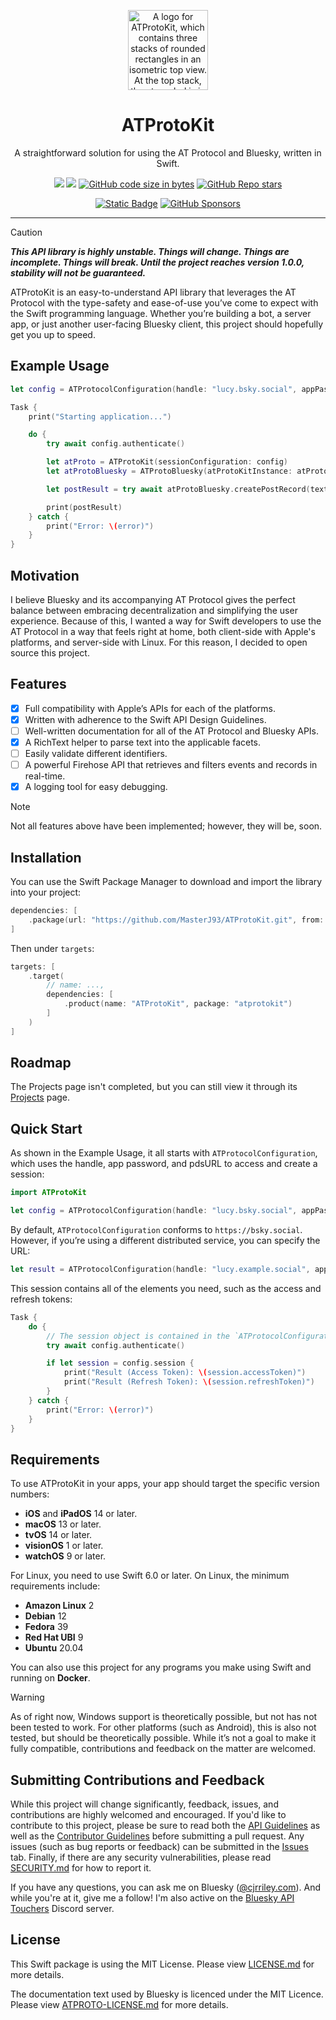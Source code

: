 <p align="center">
  <img src="https://github.com/MasterJ93/ATProtoKit/blob/ed45edcd717e7341ae688d294504e0019550b3f0/atprotokit_logo.png" height="128" alt="A logo for ATProtoKit, which contains three stacks of rounded rectangles in an isometric top view. At the top stack, the at symbol is in a thick weight, with clouds as the symbol’s colour. The three stacks are darker shades of blue.">
</p>

<h1 align="center">ATProtoKit</h1>

<p align="center">A straightforward solution for using the AT Protocol and Bluesky, written in Swift.</p>

<div align="center">

[![](https://img.shields.io/endpoint?url=https%3A%2F%2Fswiftpackageindex.com%2Fapi%2Fpackages%2FMasterJ93%2FATProtoKit%2Fbadge%3Ftype%3Dswift-versions)](https://swiftpackageindex.com/MasterJ93/ATProtoKit)
[![](https://img.shields.io/endpoint?url=https%3A%2F%2Fswiftpackageindex.com%2Fapi%2Fpackages%2FMasterJ93%2FATProtoKit%2Fbadge%3Ftype%3Dplatforms)](https://swiftpackageindex.com/MasterJ93/ATProtoKit)
[![GitHub code size in bytes](https://img.shields.io/github/languages/code-size/masterj93/atprotokit?logo=github)](https://github.com/MasterJ93/ATProtoKit)
[![GitHub Repo stars](https://img.shields.io/github/stars/masterj93/atprotokit?style=flat&logo=github)](https://github.com/MasterJ93/ATProtoKit)


</div>
<div align="center">

[![Static Badge](https://img.shields.io/badge/Follow-%40cjrriley.com-0073fa?style=flat&logo=bluesky&labelColor=%23151e27&link=https%3A%2F%2Fbsky.app%2Fprofile%2Fcjrriley.com)](https://bsky.app/profile/cjrriley.com)
[![GitHub Sponsors](https://img.shields.io/github/sponsors/masterj93?color=%23cb5f96&link=https%3A%2F%2Fgithub.com%2Fsponsors%2FMasterJ93)](https://github.com/sponsors/MasterJ93)

</div>

---
> [!CAUTION]
> ***This API library is highly unstable. Things will change. Things are incomplete. Things will break. Until the project reaches version 1.0.0, stability will not be guaranteed.***

ATProtoKit is an easy-to-understand API library that leverages the AT Protocol with the type-safety and ease-of-use you’ve come to expect with the Swift programming language. Whether you’re building a bot, a server app, or just another user-facing Bluesky client, this project should hopefully get you up to speed.


## Example Usage
```swift
let config = ATProtocolConfiguration(handle: "lucy.bsky.social", appPassword: "hunter2")

Task {
    print("Starting application...")

    do {
        try await config.authenticate()

        let atProto = ATProtoKit(sessionConfiguration: config)
        let atProtoBluesky = ATProtoBluesky(atProtoKitInstance: atProto)

        let postResult = try await atProtoBluesky.createPostRecord(text: "Hello Bluesky!")

        print(postResult)
    } catch {
        print("Error: \(error)")
    }
}
```

## Motivation
I believe Bluesky and its accompanying AT Protocol gives the perfect balance between embracing decentralization and simplifying the user experience. Because of this, I wanted a way for Swift developers to use the AT Protocol in a way that feels right at home, both client-side with Apple's platforms, and server-side with Linux. For this reason, I decided to open source this project.


## Features
- [x] Full compatibility with Apple’s APIs for each of the platforms.
- [x] Written with adherence to the Swift API Design Guidelines.
- [ ] Well-written documentation for all of the AT Protocol and Bluesky APIs.
- [x] A RichText helper to parse text into the applicable facets.
- [ ] Easily validate different identifiers.
- [ ] A powerful Firehose API that retrieves and filters events and records in real-time.
- [x] A logging tool for easy debugging.

> [!NOTE]
> Not all features above have been implemented; however, they will be, soon.


## Installation
You can use the Swift Package Manager to download and import the library into your project:
```swift
dependencies: [
    .package(url: "https://github.com/MasterJ93/ATProtoKit.git", from: "0.21.0")
]
```

Then under `targets`:
```swift
targets: [
    .target(
        // name: ...,
        dependencies: [
            .product(name: "ATProtoKit", package: "atprotokit")
        ]
    )
]
```

## Roadmap
The Projects page isn't completed, but you can still view it through its [Projects](https://github.com/users/MasterJ93/projects/2) page.

## Quick Start
As shown in the Example Usage, it all starts with `ATProtocolConfiguration`, which uses the handle, app password, and pdsURL to access and create a session:
```swift
import ATProtoKit

let config = ATProtocolConfiguration(handle: "lucy.bsky.social", appPassword: "hunter2")
```

By default, `ATProtocolConfiguration` conforms to `https://bsky.social`. However, if you’re using a different distributed service, you can specify the URL:
```swift
let result = ATProtocolConfiguration(handle: "lucy.example.social", appPassword: "hunter2", pdsURL: "https://example.social")
```

This session contains all of the elements you need, such as the access and refresh tokens:
```swift
Task {
    do {
        // The session object is contained in the `ATProtocolConfiguration` object:
        try await config.authenticate()

        if let session = config.session {
            print("Result (Access Token): \(session.accessToken)")
            print("Result (Refresh Token): \(session.refreshToken)")
        }
    } catch {
        print("Error: \(error)")
    }
}
```

## Requirements
To use ATProtoKit in your apps, your app should target the specific version numbers:
- **iOS** and **iPadOS** 14 or later.
- **macOS** 13 or later.
- **tvOS** 14 or later.
- **visionOS** 1 or later.
- **watchOS** 9 or later.

For Linux, you need to use Swift 6.0 or later. On Linux, the minimum requirements include:
- **Amazon Linux** 2
- **Debian** 12
- **Fedora** 39
- **Red Hat UBI** 9
- **Ubuntu** 20.04

You can also use this project for any programs you make using Swift and running on **Docker**.

> [!WARNING]
> As of right now, Windows support is theoretically possible, but not has not been tested to work. For other platforms (such as Android), this is also not tested, but should be theoretically possible. While it’s not a goal to make it fully compatible, contributions and feedback on the matter are welcomed.


## Submitting Contributions and Feedback
While this project will change significantly, feedback, issues, and contributions are highly welcomed and encouraged. If you'd like to contribute to this project, please be sure to read both the [API Guidelines](https://github.com/MasterJ93/ATProtoKit/blob/main/API_GUIDELINES.md) as well as the [Contributor Guidelines](https://github.com/MasterJ93/ATProtoKit/blob/main/CONTRIBUTING.md) before submitting a pull request. Any issues (such as bug reports or feedback) can be submitted in the [Issues](https://github.com/MasterJ93/ATProtoKit/issues) tab. Finally, if there are any security vulnerabilities, please read [SECURITY.md](https://github.com/MasterJ93/ATProtoKit/blob/main/SECURITY.md) for how to report it.

If you have any questions, you can ask me on Bluesky ([@cjrriley.com](https://bsky.app/profile/cjrriley.com)). And while you're at it, give me a follow! I'm also active on the [Bluesky API Touchers](https://discord.gg/3srmDsHSZJ) Discord server.

## License
This Swift package is using the MIT License. Please view [LICENSE.md](https://github.com/MasterJ93/ATProtoKit/blob/main/LICENSE.md) for more details.

The documentation text used by Bluesky is licenced under the MIT Licence. Please view [ATPROTO-LICENSE.md](ATProtoLicense/ATPROTO-LICENSE.txt) for more details.

